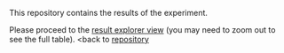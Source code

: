 This repository contains the results of the experiment.

Please proceed to the [result explorer view](https://taro-ball.github.io/thesis-results/o_asg_taewa_3_.html) (you may need to zoom out to see the full table).
&NewLine;
&NewLine;
&NewLine;
&NewLine;
&NewLine;
&NewLine;
&NewLine;
&NewLine;
&NewLine;
&NewLine;
&NewLine;
&NewLine;
&NewLine;
&NewLine;
&NewLine;
&NewLine;
<back to [repository](https://github.com/taro-ball/thesis-results)
